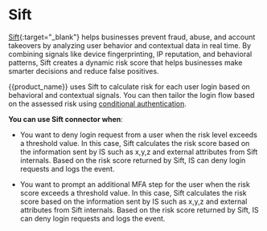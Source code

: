 # Sift

[Sift](https://sift.com/){:target="_blank"} helps businesses prevent fraud, abuse, and account takeovers by analyzing user behavior and contextual data in real time. By combining signals like device fingerprinting, IP reputation, and behavioral patterns, Sift creates a dynamic risk score that helps businesses make smarter decisions and reduce false positives.

{{product_name}} uses Sift to calculate risk for each user login based on behavioral and contextual signals. You can then tailor the login flow based on the assessed risk using [conditional authentication]({{base_path}}/guides/authentication/conditional-auth/).

 **You can use Sift connector when**:

- You want to deny login request from a user when the risk level exceeds a threshold value. In this case, Sift calculates the risk score based on the information sent by IS such as x,y,z and external attributes from Sift internals. Based on the risk score returned by Sift, IS can deny login requests and logs the event.

- You want to prompt an additional MFA step for the user when the risk score exceeds a threshold value. In this case, Sift calculates the risk score based on the information sent by IS such as x,y,z and external attributes from Sift internals. Based on the risk score returned by Sift, IS can deny login requests and logs the event.